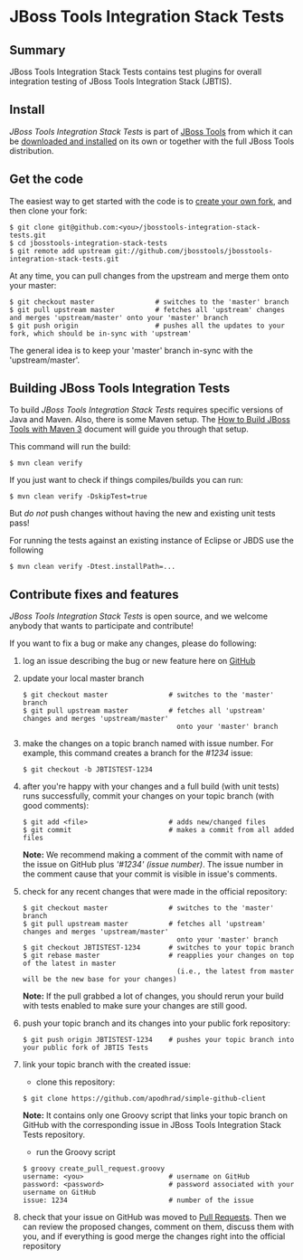 # JBoss Tools Integration Stack Tests

## Summary

JBoss Tools Integration Stack Tests contains test plugins for overall integration testing of JBoss Tools Integration Stack (JBTIS). 

## Install

_JBoss Tools Integration Stack Tests_ is part of [JBoss Tools](http://jboss.org/tools) from
which it can be [downloaded and installed](http://jboss.org/tools/download)
on its own or together with the full JBoss Tools distribution.

## Get the code

The easiest way to get started with the code is to [create your own fork](http://help.github.com/forking/), 
and then clone your fork:

    $ git clone git@github.com:<you>/jbosstools-integration-stack-tests.git
    $ cd jbosstools-integration-stack-tests
    $ git remote add upstream git://github.com/jbosstools/jbosstools-integration-stack-tests.git
	
At any time, you can pull changes from the upstream and merge them onto your master:

    $ git checkout master               # switches to the 'master' branch
    $ git pull upstream master          # fetches all 'upstream' changes and merges 'upstream/master' onto your 'master' branch
    $ git push origin                   # pushes all the updates to your fork, which should be in-sync with 'upstream'

The general idea is to keep your 'master' branch in-sync with the
'upstream/master'.

## Building JBoss Tools Integration Tests

To build _JBoss Tools Integration Stack Tests_ requires specific versions of Java and
Maven. Also, there is some Maven setup. The [How to Build JBoss Tools with Maven 3](https://community.jboss.org/wiki/HowToBuildJBossToolsWithMaven3)
document will guide you through that setup.

This command will run the build:

    $ mvn clean verify

If you just want to check if things compiles/builds you can run:

    $ mvn clean verify -DskipTest=true

But *do not* push changes without having the new and existing unit tests pass!

For running the tests against an existing instance of Eclipse or JBDS use the following

    $ mvn clean verify -Dtest.installPath=...
 
## Contribute fixes and features

_JBoss Tools Integration Stack Tests_ is open source, and we welcome anybody that wants to
participate and contribute!

If you want to fix a bug or make any changes, please do following:

1. log an issue describing the bug or new feature here on [GitHub](https://github.com/jbosstools/jbosstools-integration-stack-tests/issues/new)
2. update your local master branch

	```
	$ git checkout master               # switches to the 'master' branch
	$ git pull upstream master          # fetches all 'upstream' changes and merges 'upstream/master'
	                                      onto your 'master' branch
	```

3. make the changes on a topic branch named with issue number. For example, this command creates a branch for the *#1234* issue:

	```
	$ git checkout -b JBTISTEST-1234
	```

4. after you're happy with your changes and a full build (with unit tests) runs successfully, commit your changes on your topic branch (with good comments):

	```
	$ git add <file>                    # adds new/changed files
	$ git commit                        # makes a commit from all added files
	```

   **Note:** We recommend making a comment of the commit with name of the issue on GitHub plus *'#1234' (issue number)*. The issue number in the comment cause that your commit is visible in issue's comments.

5. check for any recent changes that were made in the official repository:

	```
	$ git checkout master               # switches to the 'master' branch
	$ git pull upstream master          # fetches all 'upstream' changes and merges 'upstream/master'
	                                      onto your 'master' branch
	$ git checkout JBTISTEST-1234       # switches to your topic branch
	$ git rebase master                 # reapplies your changes on top of the latest in master
	                                      (i.e., the latest from master will be the new base for your changes)
	```

   **Note:** If the pull grabbed a lot of changes, you should rerun your build with tests enabled to make sure your changes are still good.

6. push your topic branch and its changes into your public fork repository:

	```
	$ git push origin JBTISTEST-1234    # pushes your topic branch into your public fork of JBTIS Tests
	```

7. link your topic branch with the created issue:
   * clone this repository:

	```
	$ git clone https://github.com/apodhrad/simple-github-client
	```

     **Note:** It contains only one Groovy script that links your topic branch on GitHub with the corresponding issue in JBoss Tools Integration Stack Tests repository.

   * run the Groovy script 

	```
	$ groovy create_pull_request.groovy
	username: <you>                     # username on GitHub
	password: <password>                # password associated with your username on GitHub
	issue: 1234                         # number of the issue
	```

8. check that your issue on GitHub was moved to [Pull Requests](https://github.com/jbosstools/jbosstools-integration-stack-tests/pulls). Then we can review the proposed changes, comment on them, discuss them with you, and if everything is good merge the changes right into the official repository
